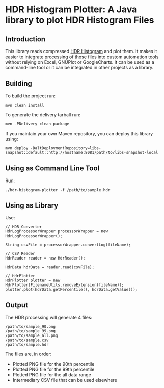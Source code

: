 HDR Histogram Plotter: A Java library to plot HDR Histogram Files
============


Introduction
----

This library reads compressed [HDR Histogram](https://hdrhistogram.github.io/HdrHistogram/) and plot them. It makes it
easier to integrate processing of those files into custom automation tools without relying on Excel, GNUPlot or
GoogleCharts.
It can be used as a command-line tool or it can be integrated in other projects as a library.


Building
----

To build the project run:

```
mvn clean install
```

To generate the delivery tarball run:

```
mvn -PDelivery clean package
```

If you maintain your own Maven repository, you can deploy this library using:

```
mvn deploy -DaltDeploymentRepository=libs-snapshot::default::http://hostname:8081/path/to/libs-snapshot-local
```


Using as Command Line Tool
----

Run:

```
./hdr-histogram-plotter -f /path/to/sample.hdr
```

Using as Library
----

Use:

```
// HDR Converter
HdrLogProcessorWrapper processorWrapper = new HdrLogProcessorWrapper();

String csvFile = processorWrapper.convertLog(fileName);

// CSV Reader
HdrReader reader = new HdrReader();

HdrData hdrData = reader.read(csvFile);

// HdrPlotter
HdrPlotter plotter = new HdrPlotter(FilenameUtils.removeExtension(fileName));
plotter.plot(hdrData.getPercentile(), hdrData.getValue());

```

Output
----

The HDR processing will generate 4 files: 

```
/path/to/sample_90.png
/path/to/sample_99.png
/path/to/sample_all.png
/path/to/sample.csv
/path/to/sample.hdr
```

The files are, in order:

* Plotted PNG file for the 90th percentile
* Plotted PNG file for the 99th percentile
* Plotted PNG file for the all data range
* Intermediary CSV file that can be used elsewhere
